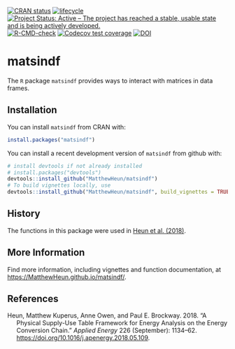 
<!-- *********** -->
<!-- Note: README.md is generated from README.Rmd.   -->
<!-- Be sure to edit README.Rmd and generate the README.md file by Cmd/Ctl-shift-K -->
<!-- *********** -->
<!-- badges: start -->

[![CRAN
status](https://www.r-pkg.org/badges/version/matsindf)](https://cran.r-project.org/package=matsindf)
[![lifecycle](https://img.shields.io/badge/lifecycle-stable-brightgreen.svg)](https://lifecycle.r-lib.org/articles/stages.html#stable)
[![Project Status: Active – The project has reached a stable, usable
state and is being actively
developed.](https://www.repostatus.org/badges/latest/active.svg)](https://www.repostatus.org/#active)
[![R-CMD-check](https://github.com/MatthewHeun/matsindf/actions/workflows/R-CMD-check.yaml/badge.svg)](https://github.com/MatthewHeun/matsindf/actions/workflows/R-CMD-check.yaml)
[![Codecov test
coverage](https://codecov.io/gh/MatthewHeun/matsindf/branch/master/graph/badge.svg)](https://app.codecov.io/gh/MatthewHeun/matsindf?branch=master)
[![DOI](https://zenodo.org/badge/DOI/10.5281/zenodo.5475443.svg)](https://doi.org/10.5281/zenodo.5475443)
<!-- badges: end -->

# matsindf

The `R` package `matsindf` provides ways to interact with matrices in
data frames.

## Installation

You can install `matsindf` from CRAN with:

``` r
install.packages("matsindf")
```

You can install a recent development version of `matsindf` from github
with:

``` r
# install devtools if not already installed
# install.packages("devtools")
devtools::install_github("MatthewHeun/matsindf")
# To build vignettes locally, use
devtools::install_github("MatthewHeun/matsindf", build_vignettes = TRUE)
```

## History

The functions in this package were used in [Heun et al.
(2018)](https://doi.org/10.1016/j.apenergy.2018.05.109).

## More Information

Find more information, including vignettes and function documentation,
at <https://MatthewHeun.github.io/matsindf/>.

## References

<div id="refs" class="references csl-bib-body hanging-indent">

<div id="ref-Heun:2018" class="csl-entry">

Heun, Matthew Kuperus, Anne Owen, and Paul E. Brockway. 2018. “A
Physical Supply-Use Table Framework for Energy Analysis on the Energy
Conversion Chain.” *Applied Energy* 226 (September): 1134–62.
<https://doi.org/10.1016/j.apenergy.2018.05.109>.

</div>

</div>
